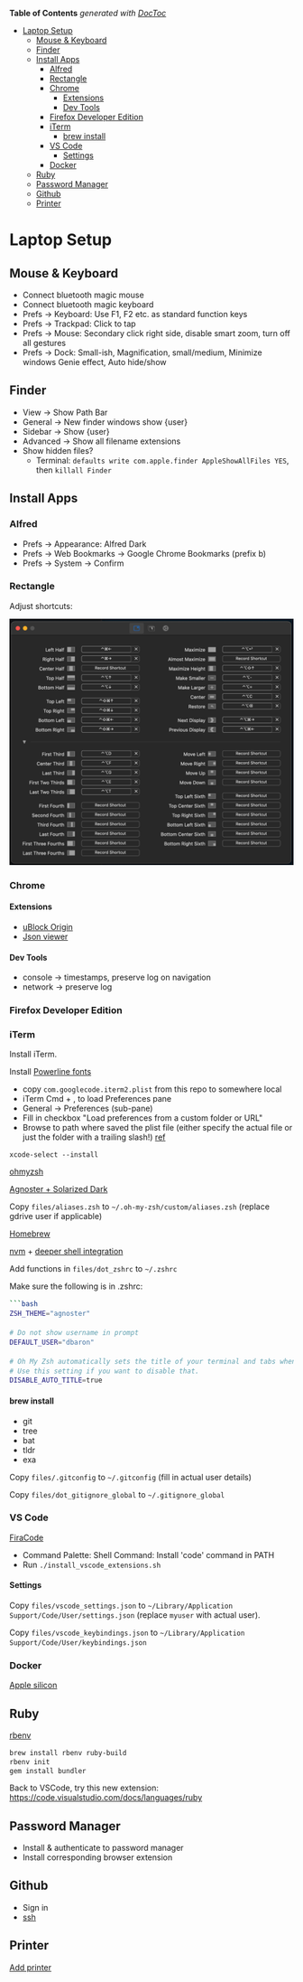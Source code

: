 <!-- START doctoc generated TOC please keep comment here to allow auto update -->
<!-- DON'T EDIT THIS SECTION, INSTEAD RE-RUN doctoc TO UPDATE -->
**Table of Contents**  *generated with [DocToc](https://github.com/thlorenz/doctoc)*

- [Laptop Setup](#laptop-setup)
  - [Mouse \& Keyboard](#mouse--keyboard)
  - [Finder](#finder)
  - [Install Apps](#install-apps)
    - [Alfred](#alfred)
    - [Rectangle](#rectangle)
    - [Chrome](#chrome)
      - [Extensions](#extensions)
      - [Dev Tools](#dev-tools)
    - [Firefox Developer Edition](#firefox-developer-edition)
    - [iTerm](#iterm)
      - [brew install](#brew-install)
    - [VS Code](#vs-code)
      - [Settings](#settings)
    - [Docker](#docker)
  - [Ruby](#ruby)
  - [Password Manager](#password-manager)
  - [Github](#github)
  - [Printer](#printer)

<!-- END doctoc generated TOC please keep comment here to allow auto update -->

# Laptop Setup

## Mouse & Keyboard

* Connect bluetooth magic mouse
* Connect bluetooth magic keyboard
* Prefs -> Keyboard: Use F1, F2 etc. as standard function keys
* Prefs -> Trackpad: Click to tap
* Prefs -> Mouse: Secondary click right side, disable smart zoom, turn off all gestures
* Prefs -> Dock: Small-ish, Magnification, small/medium, Minimize windows Genie effect, Auto hide/show

## Finder

* View -> Show Path Bar
* General -> New finder windows show {user}
* Sidebar -> Show {user}
* Advanced -> Show all filename extensions
* Show hidden files?
  * Terminal: `defaults write com.apple.finder AppleShowAllFiles YES`, then `killall Finder`

## Install Apps

### Alfred

* Prefs -> Appearance: Alfred Dark
* Prefs -> Web Bookmarks -> Google Chrome Bookmarks (prefix b)
* Prefs -> System -> Confirm

### Rectangle

Adjust shortcuts:

![rectangle shortcuts](screenshots/rectangle_shortcuts.png "rectangle shortcuts")

### Chrome

#### Extensions

* [uBlock Origin](https://chrome.google.com/webstore/detail/ublock-origin/cjpalhdlnbpafiamejdnhcphjbkeiagm)
* [Json viewer](https://chrome.google.com/webstore/detail/json-viewer/gbmdgpbipfallnflgajpaliibnhdgobh)

#### Dev Tools

* console -> timestamps, preserve log on navigation
* network -> preserve log

### Firefox Developer Edition


### iTerm

Install iTerm.

Install [Powerline fonts](https://github.com/powerline/fonts)

- copy `com.googlecode.iterm2.plist` from this repo to somewhere local
- iTerm Cmd + , to load Preferences pane
- General -> Preferences (sub-pane)
- Fill in checkbox "Load preferences from a custom folder or URL"
- Browse to path where saved the plist file (either specify the actual file or just the folder with a trailing slash!)
[ref](https://stackoverflow.com/questions/22943676/how-to-export-iterm2-profiles)

```
xcode-select --install
```

[ohmyzsh](https://github.com/ohmyzsh/ohmyzsh)

[Agnoster + Solarized Dark](https://danielabaron.me/blog/how-i-setup-my-terminal/)

Copy `files/aliases.zsh` to `~/.oh-my-zsh/custom/aliases.zsh` (replace gdrive user if applicable)

[Homebrew](https://brew.sh/)

[nvm](https://github.com/nvm-sh/nvm) + [deeper shell integration](https://github.com/nvm-sh/nvm#zsh)

Add functions in `files/dot_zshrc` to `~/.zshrc`

Make sure the following is in .zshrc:

```bash
```bash
ZSH_THEME="agnoster"

# Do not show username in prompt
DEFAULT_USER="dbaron"

# Oh My Zsh automatically sets the title of your terminal and tabs when running a command or printing the prompt.
# Use this setting if you want to disable that.
DISABLE_AUTO_TITLE=true
```

#### brew install

* git
* tree
* bat
* tldr
* exa

Copy `files/.gitconfig` to `~/.gitconfig` (fill in actual user details)

Copy `files/dot_gitignore_global` to `~/.gitignore_global`

### VS Code

[FiraCode](https://github.com/tonsky/FiraCode)

- Command Palette: Shell Command: Install 'code' command in PATH
- Run `./install_vscode_extensions.sh`

#### Settings

Copy `files/vscode_settings.json` to `~/Library/Application Support/Code/User/settings.json` (replace `myuser` with actual user).

Copy `files/vscode_keybindings.json` to `~/Library/Application Support/Code/User/keybindings.json`

### Docker

[Apple silicon](https://docs.docker.com/desktop/install/mac-install/)

## Ruby

[rbenv](https://github.com/rbenv/rbenv)

```
brew install rbenv ruby-build
rbenv init
gem install bundler
```

Back to VSCode, try this new extension: https://code.visualstudio.com/docs/languages/ruby

## Password Manager

- Install & authenticate to password manager
- Install corresponding browser extension

## Github

- Sign in
- [ssh](https://docs.github.com/en/authentication/connecting-to-github-with-ssh)

## Printer

[Add printer](https://support.apple.com/en-ca/guide/mac-help/mh14004/13.0/mac/13.0#apd099ba26671c44)
